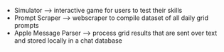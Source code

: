 - Simulator --> interactive game for users to test their skills
- Prompt Scraper --> webscraper to compile dataset of all daily grid prompts
- Apple Message Parser --> process grid results that are sent over text and stored locally in a chat database
